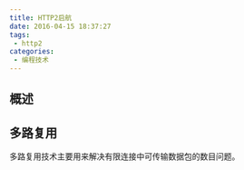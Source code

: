 ```yaml
---
title: HTTP2启航
date: 2016-04-15 18:37:27
tags:
 - http2
categories:
 - 编程技术
---
```

## 概述 ##

## 多路复用 ##
多路复用技术主要用来解决有限连接中可传输数据包的数目问题。
